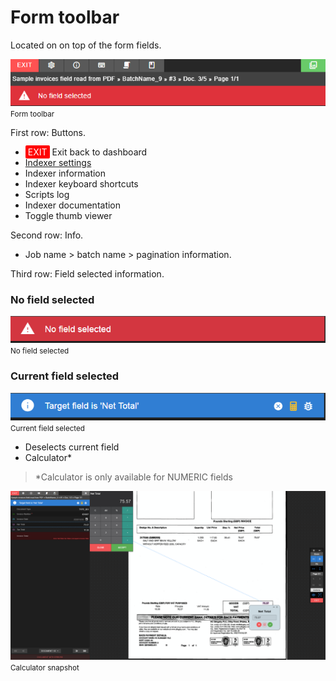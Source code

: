 
# Form toolbar

Located on on top of the form fields.  


![Form toolbar](./../../../../../images/documentation/chronolite/indexer/form_toolbar.PNG)  
<small class="img_caption">Form toolbar</small>

First row: Buttons.

* <span style="background:red; color: white; padding: 2px 4px; border-radius: 2px;">EXIT</span> Exit back to dashboard
* <i class="mdi mdi-cog"></i> [Indexer settings](./../../../../documentation/chronolite/indexer/indexer-settings/index)
* <i class="mdi mdi-information-outline"></i> Indexer information
* <i class="mdi mdi-keyboard-outline"></i> Indexer keyboard shortcuts
* <i class="mdi mdi-script"></i> Scripts log
* <i class="mdi mdi-book-outline"></i> Indexer documentation
* <i class="mdi mdi mdi-file-document-multiple-outline"></i> Toggle thumb viewer

Second row: Info.

* Job name > batch name > pagination information.

Third row: Field selected information.

### No field selected

![No field selected](./../../../../../images/documentation/chronolite/indexer/nofieldsel.PNG)  
<small class="img_caption">No field selected</small>

### Current field selected

![Field selected](./../../../../../images/documentation/chronolite/indexer/fieldsel.PNG)  
<small class="img_caption">Current field selected</small>

* <i class="mdi mdi-close-circle"></i> Deselects current field
* <i class="mdi mdi-calculator" style="color: gold"></i> Calculator*
> *Calculator is only available for NUMERIC fields

![Field selected](./../../../../../images/documentation/chronolite/indexer/calculator.PNG)  
<small class="img_caption">Calculator snapshot</small>


